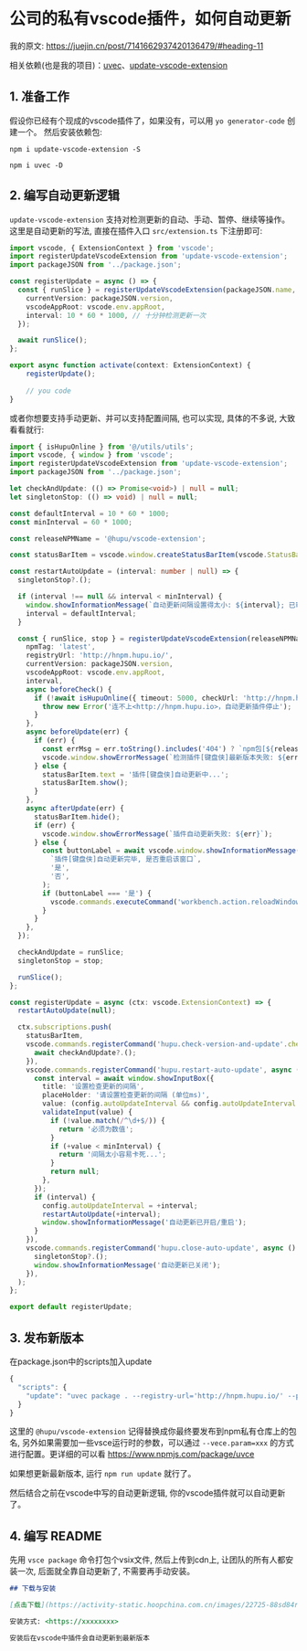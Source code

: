 # 公司的私有vscode插件，如何自动更新

我的原文: <https://juejin.cn/post/7141662937420136479/#heading-11>

相关依赖(也是我的项目)：[uvec](https://www.npmjs.com/package/uvec)、[update-vscode-extension](https://www.npmjs.com/package/update-vscode-extension)

## 1. 准备工作

假设你已经有个现成的vscode插件了，如果没有，可以用 `yo generator-code` 创建一个。
然后安装依赖包:

`npm i update-vscode-extension -S`

`npm i uvec -D`

## 2. 编写自动更新逻辑

`update-vscode-extension` 支持对检测更新的自动、手动、暂停、继续等操作。
这里是自动更新的写法, 直接在插件入口 `src/extension.ts` 下注册即可:

```typescript
import vscode, { ExtensionContext } from 'vscode';
import registerUpdateVscodeExtension from 'update-vscode-extension';
import packageJSON from '../package.json';

const registerUpdate = async () => {  
  const { runSlice } = registerUpdateVscodeExtension(packageJSON.name, {
    currentVersion: packageJSON.version,
    vscodeAppRoot: vscode.env.appRoot,
    interval: 10 * 60 * 1000, // 十分钟检测更新一次
  });

  await runSlice();
};

export async function activate(context: ExtensionContext) {
    registerUpdate();
    
    // you code
}
```

或者你想要支持手动更新、并可以支持配置间隔, 也可以实现, 具体的不多说, 大致看看就行:
```typescript
import { isHupuOnline } from '@/utils/utils';
import vscode, { window } from 'vscode';
import registerUpdateVscodeExtension from 'update-vscode-extension';
import packageJSON from '../package.json';

let checkAndUpdate: (() => Promise<void>) | null = null;
let singletonStop: (() => void) | null = null;

const defaultInterval = 10 * 60 * 1000;
const minInterval = 60 * 1000;

const releaseNPMName = '@hupu/vscode-extension';

const statusBarItem = vscode.window.createStatusBarItem(vscode.StatusBarAlignment.Right, 0);

const restartAutoUpdate = (interval: number | null) => {
  singletonStop?.();

  if (interval !== null && interval < minInterval) {
    window.showInformationMessage(`自动更新间隔设置得太小: ${interval}; 已帮你自动设置成: ${defaultInterval}`);
    interval = defaultInterval;
  }

  const { runSlice, stop } = registerUpdateVscodeExtension(releaseNPMName, {
    npmTag: 'latest',
    registryUrl: 'http://hnpm.hupu.io/',
    currentVersion: packageJSON.version,
    vscodeAppRoot: vscode.env.appRoot,
    interval,
    async beforeCheck() {
      if (!await isHupuOnline({ timeout: 5000, checkUrl: 'http://hnpm.hupu.io' })) {
        throw new Error('连不上<http://hnpm.hupu.io>，自动更新插件停止');
      }
    },
    async beforeUpdate(err) {
      if (err) {
        const errMsg = err.toString().includes('404') ? `npm包[${releaseNPMName}]未找到` : err.toString();
        vscode.window.showErrorMessage(`检测插件[键盘侠]最新版本失败: ${errMsg}`);
      } else {
        statusBarItem.text = '插件[键盘侠]自动更新中...';
        statusBarItem.show();
      }
    },
    async afterUpdate(err) {
      statusBarItem.hide();
      if (err) {
        vscode.window.showErrorMessage(`插件自动更新失败: ${err}`);
      } else {
        const buttonLabel = await vscode.window.showInformationMessage(
          `插件[键盘侠]自动更新完毕, 是否重启该窗口`,
          '是',
          '否',
        );
        if (buttonLabel === '是') {
          vscode.commands.executeCommand('workbench.action.reloadWindow');
        }
      }
    },
  });

  checkAndUpdate = runSlice;
  singletonStop = stop;

  runSlice();
};

const registerUpdate = async (ctx: vscode.ExtensionContext) => {
  restartAutoUpdate(null);

  ctx.subscriptions.push(
    statusBarItem,
    vscode.commands.registerCommand('hupu.check-version-and-update'.checkVersionAndUpdate, async () => {
      await checkAndUpdate?.();
    }),
    vscode.commands.registerCommand('hupu.restart-auto-update', async () => {
      const interval = await window.showInputBox({
        title: '设置检查更新的间隔',
        placeHolder: '请设置检查更新的间隔 (单位ms)',
        value: (config.autoUpdateInterval && config.autoUpdateInterval > minInterval) ? `${config.autoUpdateInterval}` : `${defaultInterval}`,
        validateInput(value) {
          if (!value.match(/^\d+$/)) {
            return '必须为数值';
          }
          if (+value < minInterval) {
            return '间隔太小容易卡死...';
          }
          return null;
        },
      });
      if (interval) {
        config.autoUpdateInterval = +interval;
        restartAutoUpdate(+interval);
        window.showInformationMessage('自动更新已开启/重启');
      }
    }),
    vscode.commands.registerCommand('hupu.close-auto-update', async () => {
      singletonStop?.();
      window.showInformationMessage('自动更新已关闭');
    }),
  );
};

export default registerUpdate;
```

## 3. 发布新版本

在package.json中的scripts加入update
```typescript
{
  "scripts": {
    "update": "uvec package . --registry-url='http://hnpm.hupu.io/' --pkg-name='@hupu/vscode-extension' --vsce.no-yarn --vsce.allow-star-activation"
  }
}
```

这里的 `@hupu/vscode-extension` 记得替换成你最终要发布到npm私有仓库上的包名, 另外如果需要加一些vsce运行时的参数，可以通过 `--vece.param=xxx` 的方式进行配置。更详细的可以看 <https://www.npmjs.com/package/uvce>

如果想更新最新版本, 运行 `npm run update` 就行了。

然后结合之前在vscode中写的自动更新逻辑, 你的vscode插件就可以自动更新了。

## 4. 编写 README

先用 `vsce package` 命令打包个vsix文件, 然后上传到cdn上, 让团队的所有人都安装一次, 后面就全靠自动更新了, 不需要再手动安装。

```markdown
## 下载与安装

[点击下载](https://activity-static.hoopchina.com.cn/images/22725-88sd84rc-upload-1658735441279-2.vsix)

安装方式: <https://xxxxxxxx>

安装后在vscode中插件会自动更新到最新版本
```

